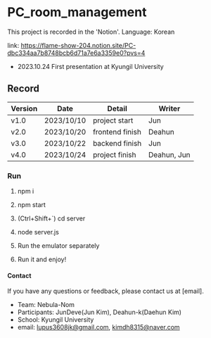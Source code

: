 # PC_room_management

This project is recorded in the 'Notion'.
Language: Korean

link: https://flame-show-204.notion.site/PC-dbc334aa7b8748bcb6d71a7e6a3359e0?pvs=4

- 2023.10.24 First presentation at Kyungil University

## Record

| Version | Date       | Detail           | Writer        |
| ------- | ---------- | ---------------- | ------------- |
| v1.0    | 2023/10/10 | project start    | Jun           |
| v2.0    | 2023/10/20 | frontend finish  | Deahun        |
| v3.0    | 2023/10/22 | backend finish   | Jun           |
| v4.0    | 2023/10/24 | project finish   | Deahun, Jun   |


### Run

1. npm i

2. npm start

3. (Ctrl+Shift+`) cd server
   
4. node server.js

5. Run the emulator separately

6. Run it and enjoy!

#### Contact

If you have any questions or feedback, please contact us at [email].

- Team: Nebula-Nom
- Participants: JunDeve(Jun Kim), Deahun-k(Daehun Kim)
- School: Kyungil University
- email: lupus3608jk@gmail.com, kimdh8315@naver.com

